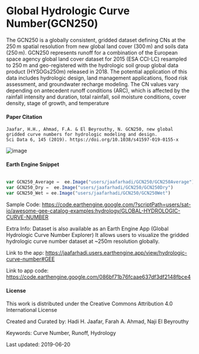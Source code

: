 # Global Hydrologic Curve Number(GCN250)

The GCN250 is a globally consistent, gridded dataset defining CNs at the 250 m spatial resolution from new global land cover (300 m) and soils data (250 m). GCN250 represents runoff for a combination of the European space agency global land cover dataset for 2015 (ESA CCI-LC) resampled to 250 m and geo-registered with the hydrologic soil group global data product (HYSOGs250m) released in 2018. The potential application of this data includes hydrologic design, land management applications, flood risk assessment, and groundwater recharge modeling. The CN values vary depending on antecedent runoff conditions (ARC), which is affected by the rainfall intensity and duration, total rainfall, soil moisture conditions, cover density, stage of growth, and temperature

#### Paper Citation

```
Jaafar, H.H., Ahmad, F.A. & El Beyrouthy, N. GCN250, new global gridded curve numbers for hydrologic modeling and design.
Sci Data 6, 145 (2019). https://doi.org/10.1038/s41597-019-0155-x
```

![image](https://user-images.githubusercontent.com/61577441/150480786-4aa5c681-a032-4b48-9a7e-de71c5fd4274.png)

#### Earth Engine Snippet

```js

var GCN250_Average =  ee.Image("users/jaafarhadi/GCN250/GCN250Average")
var GCN250_Dry =  ee.Image("users/jaafarhadi/GCN250/GCN250Dry")
var GCN250_Wet = ee.Image("users/jaafarhadi/GCN250/GCN250Wet")

```

Sample Code: https://code.earthengine.google.com/?scriptPath=users/sat-io/awesome-gee-catalog-examples:hydrology/GLOBAL-HYDROLOGIC-CURVE-NUMBER

Extra Info: Dataset is also available as an Earth Engine App (Global Hydrologic Curve Number Explorer)
It allows users to visualize the gridded hydrologic curve number dataset at ~250m resolution globally.

Link to the app: https://jaafarhadi.users.earthengine.app/view/hydrologic-curve-number#GEE

Link to app code: https://code.earthengine.google.com/086bf71b76fcaae637df3df2148fbce4

#### License
This work is distributed under the Creative Commons Attribution 4.0 International License

Created and Curated by: Hadi H. Jaafar, Farah A. Ahmad, Naji El Beyrouthy

Keywords: Curve Number, Runoff, Hydrology

Last updated: 2019-06-20
